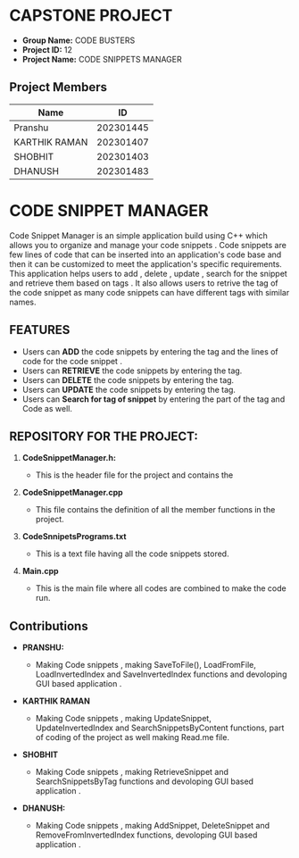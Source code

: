 # CAPSTONE PROJECT
- **Group Name:** CODE BUSTERS
- **Project ID:** 12
- **Project Name:** CODE SNIPPETS MANAGER 

## Project Members

| Name                     | ID         |
|--------------------------|------------|
| Pranshu                  | 202301445  |
| KARTHIK RAMAN            | 202301407  |
| SHOBHIT                  | 202301403  |
| DHANUSH                  | 202301483  |

# CODE SNIPPET MANAGER
Code Snippet Manager is an simple application build using C++ which allows you to organize and manage your code snippets . Code snippets are few lines of code that can be inserted into an application's code base and then it can be customized to meet the application's specific requirements.
This application helps users to add , delete , update , search for the snippet and retrieve them based on tags . It also allows users to retrive the tag of the code snippet as many code snippets can have different tags with similar names.

## FEATURES
- Users can **ADD** the code snippets by entering the tag and the lines of code for the code snippet .
- Users can **RETRIEVE** the code snippets by entering the tag.
- Users can **DELETE** the code snippets by entering the tag.
- Users can **UPDATE** the code snippets by entering the tag.
- Users can **Search for tag of snippet** by entering the part of the tag and Code as well.
 
## REPOSITORY FOR THE PROJECT:

1. **CodeSnippetManager.h:** 
   - This is the header file for the project and contains the 

2. **CodeSnippetManager.cpp** 
   - This file contains the definition of all the member functions in the project.

3. **CodeSnnipetsPrograms.txt** 
   - This is a text file having all the code snippets stored.

4. **Main.cpp** 
   - This is the main file where all codes are combined to make the code run.

## Contributions

- **PRANSHU:** 
   - Making Code snippets , making SaveToFile(), LoadFromFile, LoadInvertedIndex and SaveInvertedIndex functions and devoloping GUI based application .

- **KARTHIK RAMAN**
   - Making Code snippets , making UpdateSnippet, UpdateInvertedIndex and SearchSnippetsByContent functions, part of coding of the project as well making Read.me file.

- **SHOBHIT**
   - Making Code snippets , making RetrieveSnippet and SearchSnippetsByTag functions and devoloping GUI based application .

- **DHANUSH:** 
   - Making Code snippets , making AddSnippet, DeleteSnippet and RemoveFromInvertedIndex functions, devoloping GUI based application .
